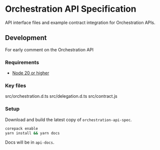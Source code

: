# Orchestration API Specification

API interface files and example contract integration for Orchestration APIs.

## Development

For early comment on the Orchestration API

### Requirements

- [Node 20 or higher](https://docs.agoric.com/guides/getting-started/)

### Key files

src/orchestration.d.ts
src/delegation.d.ts
src/contract.js

### Setup

Download and build the latest copy of `orchestration-api-spec`.

```sh
corepack enable
yarn install && yarn docs

```

Docs will be in `api-docs`.
